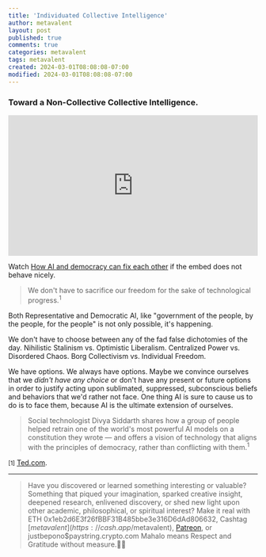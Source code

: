 ```yaml
---
title: 'Individuated Collective Intelligence'
author: metavalent
layout: post
published: true
comments: true
categories: metavalent
tags: metavalent
created: 2024-03-01T08:08:08-07:00
modified: 2024-03-01T08:08:08-07:00
---
```


### Toward a Non-Collective Collective Intelligence.

<div style="max-width:854px"><div style="position:relative;height:0;padding-bottom:56.25%"><iframe src="https://embed.ted.com/talks/lang/en/divya_siddarth_how_ai_and_democracy_can_fix_each_other" width="854" height="480" style="position:absolute;left:0;top:0;width:100%;height:100%" frameborder="0" scrolling="no" allowfullscreen></iframe></div></div>

Watch [How AI and democracy can fix each other](https://www.ted.com/talks/divya_siddarth_how_ai_and_democracy_can_fix_each_other) if the embed does not behave nicely.

> We don't have to sacrifice our freedom for the sake of technological progress.<sup>1</sup>

Both Representative and Democratic AI, like "government of the people, by the people, for the people" is not only possible, it's happening.

We don't have to choose between any of the fad false dichotomies of the day. Nihilistic Stalinism vs. 
Optimistic Liberalism. Centralized Power vs. Disordered Chaos. Borg Collectivism vs. Individual Freedom. 

We have options. We always have options. Maybe we convince ourselves that we *didn't have any choice* or don't have any present or future options in order to justify acting upon sublimated, suppressed, subconscious beliefs and behaviors that we'd rather not face. One thing AI is sure to cause us to do is to face them, because AI is the ultimate extension of ourselves.

> Social technologist Divya Siddarth shares how a group of people helped retrain one of the world's most powerful AI models on a constitution they wrote — and offers a vision of technology that aligns with the principles of democracy, rather than conflicting with them.<sup>1</sup>

<small>[1]</small> [Ted.com](https://www.ted.com/talks/divya_siddarth_how_ai_and_democracy_can_fix_each_other).

---
> Have you discovered or learned something interesting or valuable? Something that piqued your imagination, sparked creative insight, deepened research, enlivened discovery, or shed new light upon other academic, philosophical, or spiritual interest? Make it real with ETH 0x1eb2d6E3f26fBBF31B485bbe3e316D6dAd806632, Cashtag [$metavalent](https://cash.app/$metavalent), [Patreon](https://patreon.com/metavalent), or justbepono$paystring.crypto.com Mahalo means Respect and Gratitude without measure.🙏🏼
